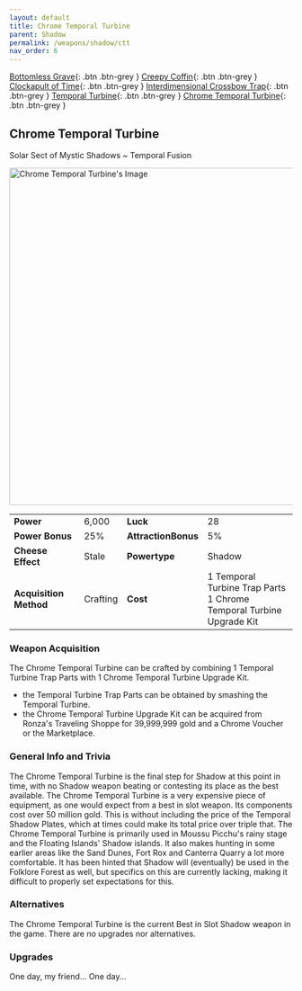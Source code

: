 ```yaml
---
layout: default
title: Chrome Temporal Turbine
parent: Shadow
permalink: /weapons/shadow/ctt
nav_order: 6
---
```


<span class="fs-1">[Bottomless Grave](/weapons/shadow/bg){: .btn .btn-grey } </span><span class="fs-1"> [Creepy Coffin](/weapons/shadow/coffin){: .btn .btn-grey } </span><span class="fs-1"> [Clockapult of Time](/weapons/shadow/cot){: .btn .btn-grey } </span><span class="fs-1"> [Interdimensional Crossbow Trap](/weapons/shadow/idct){: .btn .btn-grey } </span><span class="fs-1"> [Temporal Turbine](/weapons/shadow/tt){: .btn .btn-grey } </span><span class="fs-1"> [Chrome Temporal Turbine](/weapons/shadow/ctt){: .btn .btn-grey } </span>

## Chrome Temporal Turbine

Solar Sect of Mystic Shadows ~ Temporal Fusion

<img src="/assets/images/weapons/ctt.png" alt="Chrome Temporal Turbine's Image" width="600">

|                        |          |                     |                                                                          |
| ---------------------- | -------- | ------------------- | ------------------------------------------------------------------------ |
| **Power**              | 6,000    | **Luck**            | 28                                                                       |
| **Power Bonus**        | 25%      | **AttractionBonus** | 5%                                                                       |
| **Cheese Effect**      | Stale    | **Powertype**       | Shadow                                                                   |
| **Acquisition Method** | Crafting | **Cost**            | 1 Temporal Turbine Trap Parts <br> 1 Chrome Temporal Turbine Upgrade Kit |

### Weapon Acquisition

The Chrome Temporal Turbine can be crafted by combining 1 Temporal Turbine Trap Parts with 1 Chrome Temporal Turbine Upgrade Kit.

- the Temporal Turbine Trap Parts can be obtained by smashing the Temporal Turbine.
- the Chrome Temporal Turbine Upgrade Kit can be acquired from Ronza's Traveling Shoppe for 39,999,999 gold and a Chrome Voucher or the Marketplace.

### General Info and Trivia

The Chrome Temporal Turbine is the final step for Shadow at this point in time, with no Shadow weapon beating or contesting its place as the best available.
The Chrome Temporal Turbine is a very expensive piece of equipment, as one would expect from a best in slot weapon. Its components cost over 50 million gold. This is without including the price of the Temporal Shadow Plates, which at times could make its total price over triple that.
The Chrome Temporal Turbine is primarily used in Moussu Picchu's rainy stage and the Floating Islands' Shadow islands. It also makes hunting in some earlier areas like the Sand Dunes, Fort Rox and Canterra Quarry a lot more comfortable.
It has been hinted that Shadow will (eventually) be used in the Folklore Forest as well, but specifics on this are currently lacking, making it difficult to properly set expectations for this.

### Alternatives

The Chrome Temporal Turbine is the current Best in Slot Shadow weapon in the game. There are no upgrades nor alternatives.

### Upgrades

One day, my friend...
One day...
